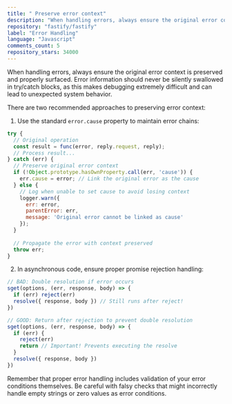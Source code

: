 ```yaml
---
title: " Preserve error context"
description: "When handling errors, always ensure the original error context is preserved and properly surfaced. Error information should never be silently swallowed in try/catch blocks, as this makes debugging extremely difficult and can lead to unexpected system behavior."
repository: "fastify/fastify"
label: "Error Handling"
language: "Javascript"
comments_count: 5
repository_stars: 34000
---
```


When handling errors, always ensure the original error context is preserved and properly surfaced. Error information should never be silently swallowed in try/catch blocks, as this makes debugging extremely difficult and can lead to unexpected system behavior.

There are two recommended approaches to preserving error context:

1. Use the standard `error.cause` property to maintain error chains:

```javascript
try {
  // Original operation
  const result = func(error, reply.request, reply);
  // Process result...
} catch (err) {
  // Preserve original error context
  if (!Object.prototype.hasOwnProperty.call(err, 'cause')) {
    err.cause = error; // Link the original error as the cause
  } else {
    // Log when unable to set cause to avoid losing context
    logger.warn({
      err: error,
      parentError: err,
      message: 'Original error cannot be linked as cause'
    });
  }
  
  // Propagate the error with context preserved
  throw err;
}
```

2. In asynchronous code, ensure proper promise rejection handling:

```javascript
// BAD: Double resolution if error occurs
sget(options, (err, response, body) => {
  if (err) reject(err)
  resolve({ response, body }) // Still runs after reject!
})

// GOOD: Return after rejection to prevent double resolution
sget(options, (err, response, body) => {
  if (err) {
    reject(err)
    return // Important! Prevents executing the resolve
  }
  resolve({ response, body })
})
```

Remember that proper error handling includes validation of your error conditions themselves. Be careful with falsy checks that might incorrectly handle empty strings or zero values as error conditions.